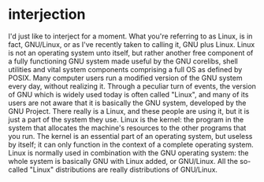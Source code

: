 # interjection
I'd just like to interject for a moment.  What you're referring to as Linux, is in fact, GNU/Linux, or as I've recently taken to calling it, GNU plus Linux. Linux is not an operating system unto itself, but rather another free component of a fully functioning GNU system made useful by the GNU corelibs, shell utilities and vital system components comprising a full OS as defined by POSIX.  Many computer users run a modified version of the GNU system every day, without realizing it.  Through a peculiar turn of events, the version of GNU which is widely used today is often called "Linux", and many of its users are not aware that it is basically the GNU system, developed by the GNU Project.  There really is a Linux, and these people are using it, but it is just a part of the system they use.  Linux is the kernel: the program in the system that allocates the machine's resources to the other programs that you run. The kernel is an essential part of an operating system, but useless by itself; it can only function in the context of a complete operating system.  Linux is normally used in combination with the GNU operating system: the whole system is basically GNU with Linux added, or GNU/Linux.  All the so-called "Linux" distributions are really distributions of GNU/Linux.
